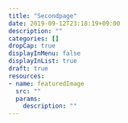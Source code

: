 ```yaml
---
title: "Secondpage"
date: 2019-09-12T23:18:19+09:00
description: ""
categories: []
dropCap: true
displayInMenu: false
displayInList: true
draft: true
resources:
- name: featuredImage
  src: ""
  params:
    description: ""
---
```

